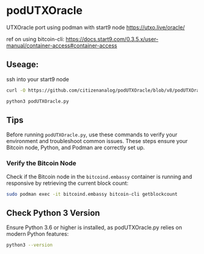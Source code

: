 # podUTXOracle
UTXOracle port using podman with start9 node https://utxo.live/oracle/

ref on using bitcoin-cli: https://docs.start9.com/0.3.5.x/user-manual/container-access#container-access

## Useage:

 ssh into your start9 node
```bash
curl -O https://github.com/citizenanalog/podUTXOracle/blob/v8/podUTXOracle.py
```
```bash
python3 podUTXOracle.py
```

## Tips

Before running `podUTXOracle.py`, use these commands to verify your environment and troubleshoot common issues. These steps ensure your Bitcoin node, Python, and Podman are correctly set up.

### Verify the Bitcoin Node
Check if the Bitcoin node in the `bitcoind.embassy` container is running and responsive by retrieving the current block count:

```bash
sudo podman exec -it bitcoind.embassy bitcoin-cli getblockcount
```
## Check Python 3 Version
Ensure Python 3.6 or higher is installed, as podUTXOracle.py relies on modern Python features:
```bash
python3 --version
```


